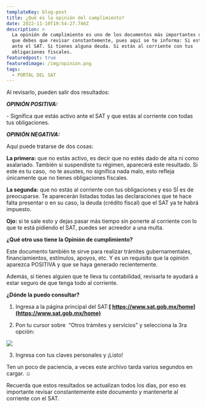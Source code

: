 ```yaml
---
templateKey: blog-post
title: ¿Qué es la opinión del cumplimiento?
date: 2022-11-10T19:54:27.746Z
description: >
  La opinión de cumplimiento es uno de los documentos más importantes del SAT
  que debes que revisar constantemente, pues aquí se te informa: Si estás activo
  ante el SAT. Si tienes alguna deuda. Si estás al corriente con tus
  obligaciones fiscales.
featuredpost: true
featuredimage: /img/opinion.png
tags:
  - PORTAL DEL SAT
---
```

Al revisarlo, pueden salir dos resultados: 



***OPINIÓN POSITIVA:*** 

\- Significa que estás activo ante el SAT y que estás al corriente con todas tus obligaciones.

***OPINIÓN NEGATIVA:*** 

Aquí puede tratarse de dos cosas: 

**La primera:** que no estás activo, es decir que no estés dado de alta ni como asalariado. También si suspendiste tu régimen, aparecerá este resultado. Si este es tu caso,  no te asustes, no significa nada malo, esto refleja únicamente que no tienes obligaciones fiscales.

**La segunda:** que no estás al corriente con tus obligaciones y eso SÍ es de preocuparse. Te aparecerán listadas todas las declaraciones que te hace falta presentar o en su caso, la deuda (crédito fiscal) que el SAT ya te habrá impuesto.



**Ojo:** si te sale esto y dejas pasar más tiempo sin ponerte al corriente con lo que te está pidiendo el SAT, puedes ser acreedor a una multa.



**¿Qué otro uso tiene la Opinión de cumplimiento?**



Este documento también te sirve para realizar trámites gubernamentales, financiamientos, estímulos, apoyos, etc. Y es un requisito que la opinión aparezca POSITIVA y que se haya generado recientemente. 

Además, si tienes alguien que te lleva tu contabilidad, revisarla te ayudará a estar seguro de que tenga todo al corriente.



**¿Dónde la puedo consultar?**

1. Ingresa a la página principal del SAT:**[  https://www.sat.gob.mx/home](https://www.sat.gob.mx/home)**



2. Pon tu cursor sobre  “Otros trámites y servicios” y selecciona la 3ra opción:

![](https://lh3.googleusercontent.com/GNAAtpppMg-RM_MaJLXrh7F63LQjHzp4yj94j2BdlI3qqHzDt5t0wmdoS5Y011QyP8bwaQHJe_cx8Nkldq4qUv4Lyu6DyQ-AUedmvXeQ7Ge7oVX0w58CSBt5k_lVG0o5J4wOhwAVUgUtqySMNI7qcJdP2OLnTD7bXiPCLZy5MDVRZTVsyY9jgu5sICVrfA)

3. Ingresa con tus claves personales y ¡Listo! 

Ten un poco de paciencia, a veces este archivo tarda varios segundos en cargar. ☺

Recuerda que estos resultados se actualizan todos los días, por eso es importante revisar constantemente este documento y mantenerte al corriente con el SAT.